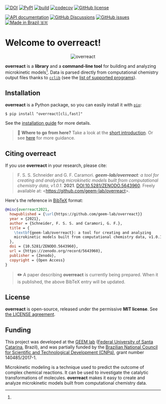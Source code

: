 [![DOI](https://zenodo.org/badge/214332027.svg)](https://zenodo.org/badge/latestdoi/214332027)
[![PyPI](https://img.shields.io/pypi/v/overreact)](https://pypi.org/project/overreact/)
[![build](https://github.com/geem-lab/overreact/actions/workflows/python-package.yml/badge.svg)](https://github.com/geem-lab/overreact/actions/workflows/python-package.yml)
[![codecov](https://codecov.io/gh/geem-lab/overreact/branch/main/graph/badge.svg?token=4WAVXCRXY8)](https://codecov.io/gh/geem-lab/overreact)
[![GitHub license](https://img.shields.io/github/license/geem-lab/overreact)](https://github.com/geem-lab/overreact/blob/main/LICENSE)

[![API documentation](https://img.shields.io/badge/docs-available-blue)](https://geem-lab.github.io/overreact/overreact.html)
[![GitHub Discussions](https://img.shields.io/github/discussions/geem-lab/overreact)](https://github.com/geem-lab/overreact/discussions)
[![GitHub issues](https://img.shields.io/github/issues-raw/geem-lab/overreact)](https://github.com/geem-lab/overreact/issues)
[![Made in Brazil 🇧🇷](https://img.shields.io/badge/made%20in-Brazil-009c3b)](https://github.com/geem-lab/overreact-guide#funding)

# Welcome to **overreact**!

<div align="center">
    <img alt="overreact" src="https://raw.githubusercontent.com/geem-lab/overreact-guide/master/logo.png" />
</div>

**overreact** is a **library** and a **command-line tool** for building and
analyzing microkinetic models[^microkinetic]. Data is parsed directly from
computational chemistry output files thanks to
[`cclib`](https://cclib.github.io/) (see the
[list of supported programs](https://cclib.github.io/#summary)).

## Installation

**overreact** is a Python package, so you can easily install it with
[`pip`](https://pypi.org/project/pip/):

```console
$ pip install "overreact[cli,fast]"
```

See the
[installation guide](https://geem-lab.github.io/overreact-guide/install.html)
for more details.

> **🚀** **Where to go from here?** Take a look at the
> [short introduction](https://geem-lab.github.io/overreact-guide/quickstart.html).
> Or see
> [here](https://geem-lab.github.io/overreact-guide/intro.html#how-to-read-this-documentation)
> for more guidance.

## Citing **overreact**

If you use **overreact** in your research, please cite:

> F. S. S. Schneider and G. F. Caramori. _**geem-lab/overreact**: a tool for
> creating and analyzing microkinetic models built from computational chemistry
> data, v1.0.1_. **2021**.
> [DOI:10.5281/ZENODO.5643960](https://zenodo.org/badge/latestdoi/214332027).
> Freely available at: <<https://github.com/geem-lab/overreact>>.

Here's the reference in [BibTeX](http://www.bibtex.org/) format:

```bibtex
@misc{overreact2021,
  howpublished = {\url{https://github.com/geem-lab/overreact}}
  year = {2021},
  author = {Schneider, F. S. S. and Caramori, G. F.},
  title = {
    \textbf{geem-lab/overreact}: a tool for creating and analyzing
    microkinetic models built from computational chemistry data, v1.0.1
  },
  doi = {10.5281/ZENODO.5643960},
  url = {https://zenodo.org/record/5643960},
  publisher = {Zenodo},
  copyright = {Open Access}
}
```

> **✏️** A paper describing **overreact** is currently being prepared. When it
> is published, the above BibTeX entry will be updated.

## License

**overreact** is open-source, released under the permissive **MIT license**. See
[the LICENSE agreement](https://github.com/geem-lab/overreact/blob/main/LICENSE).

## Funding

This project was developed at the [GEEM lab](https://geem-ufsc.org/)
([Federal University of Santa Catarina](https://en.ufsc.br/), Brazil), and was
partially funded by the
[Brazilian National Council for Scientific and Technological Development (CNPq)](https://cnpq.br/),
grant number 140485/2017-1.

[^microkinetic]:

Microkinetic modeling is a technique used to predict the outcome of complex
chemical reactions. It can be used to investigate the catalytic transformations
of molecules. **overreact** makes it easy to create and analyze microkinetic
models built from computational chemistry data.
